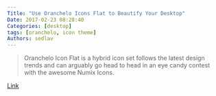 ```yaml
---
Title: "Use Oranchelo Icons Flat to Beautify Your Desktop"
Date: 2017-02-23 08:28:40
Categories: [desktop]
tags: [oranchelo, icon theme]
Authors: sedlav
---
```


> Oranchelo Icon Flat is a hybrid icon set follows the latest design trends and can arguably go head to head in an eye candy contest with the awesome Numix Icons.

[Link](https://www.fossmint.com/oranchelo-icons-flat-for-linux/)
